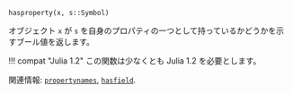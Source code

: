 ```
hasproperty(x, s::Symbol)
```

オブジェクト `x` が `s` を自身のプロパティの一つとして持っているかどうかを示すブール値を返します。

!!! compat "Julia 1.2"
    この関数は少なくとも Julia 1.2 を必要とします。


関連情報: [`propertynames`](@ref), [`hasfield`](@ref).
